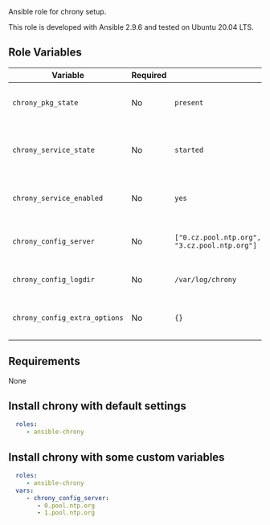 Ansible role for chrony setup.

This role is developed with Ansible 2.9.6 and tested on Ubuntu 20.04 LTS.

## Role Variables

| Variable | Required | Default | Comments |
| -------- | -------- | ------- | -------- |
| `chrony_pkg_state` | No | `present` | Set pkg `enabled`, `disabled`, `latest` |
| `chrony_service_state` | No | `started` | Set service state, started, enabled or disabled |
| `chrony_service_enabled` | No | `yes` | Set enable service on system boot.                   |
| `chrony_config_server` | No | `["0.cz.pool.ntp.org","1.cz.pool.ntp.org","2.cz.pool.ntp.org", "3.cz.pool.ntp.org"]` | A list of NTP servers to use. |
| `chrony_config_logdir` | No | `/var/log/chrony` | Set defualt log location. |
| `chrony_config_extra_options` | No | `{}` | A dict of extra config options. |

## Requirements

None

## Install chrony with default settings
```yaml
  roles:
     - ansible-chrony
```

## Install chrony with some custom variables
```yaml
  roles:
     - ansible-chrony
  vars:
     - chrony_config_server:
        - 0.pool.ntp.org
        - 1.pool.ntp.org
```
